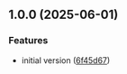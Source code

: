 ## 1.0.0 (2025-06-01)

### Features

* initial version ([6f45d67](https://github.com/achingbrain/main-event/commit/6f45d67c77e2d583e2e3cdcae7f88beddc65ac2f))
